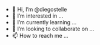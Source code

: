 - 👋 Hi, I’m @diegostelle
- 👀 I’m interested in ...
- 🌱 I’m currently learning ...
- 💞️ I’m looking to collaborate on ...
- 📫 How to reach me ...

<!---
diegostelle/diegostelle is a ✨ special ✨ repository because its `README.md` (this file) appears on your GitHub profile.
You can click the Preview link to take a look at your changes.
--->
